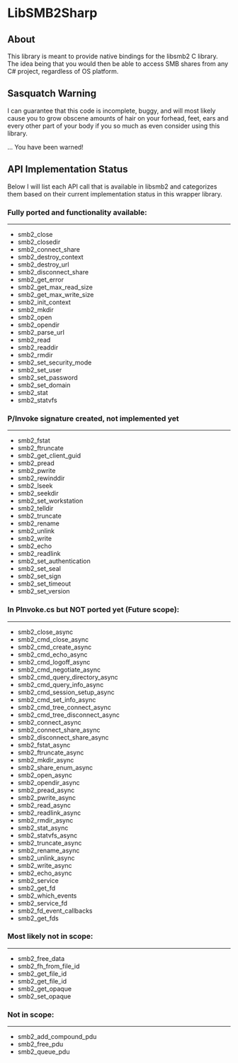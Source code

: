 # LibSMB2Sharp

## About
This library is meant to provide native bindings for the libsmb2 C library. The 
idea being that you would then be able to access SMB shares from any C# project, 
regardless of OS platform.


## **Sasquatch Warning**
I can guarantee that this code is incomplete, buggy, and will most likely cause you 
to grow obscene amounts of hair on your forhead, feet, ears and every other part of 
your body if you so much as even consider using this library.

... You have been warned!


## API Implementation Status
Below I will list each API call that is available in libsmb2 and categorizes them based on
their current implementation status in this wrapper library.


### Fully ported and functionality available:
--------------------------------------------------
* smb2_close
* smb2_closedir
* smb2_connect_share
* smb2_destroy_context
* smb2_destroy_url
* smb2_disconnect_share
* smb2_get_error
* smb2_get_max_read_size
* smb2_get_max_write_size
* smb2_init_context
* smb2_mkdir
* smb2_open
* smb2_opendir
* smb2_parse_url
* smb2_read
* smb2_readdir
* smb2_rmdir
* smb2_set_security_mode
* smb2_set_user
* smb2_set_password
* smb2_set_domain
* smb2_stat
* smb2_statvfs

### P/Invoke signature created, not implemented yet
--------------------------------------------------
* smb2_fstat
* smb2_ftruncate
* smb2_get_client_guid
* smb2_pread
* smb2_pwrite
* smb2_rewinddir
* smb2_lseek
* smb2_seekdir
* smb2_set_workstation
* smb2_telldir
* smb2_truncate
* smb2_rename
* smb2_unlink
* smb2_write
* smb2_echo
* smb2_readlink
* smb2_set_authentication
* smb2_set_seal
* smb2_set_sign
* smb2_set_timeout
* smb2_set_version

### In PInvoke.cs but NOT ported yet (Future scope):
--------------------------------------------------
* smb2_close_async
* smb2_cmd_close_async
* smb2_cmd_create_async
* smb2_cmd_echo_async
* smb2_cmd_logoff_async
* smb2_cmd_negotiate_async
* smb2_cmd_query_directory_async
* smb2_cmd_query_info_async
* smb2_cmd_session_setup_async
* smb2_cmd_set_info_async
* smb2_cmd_tree_connect_async
* smb2_cmd_tree_disconnect_async
* smb2_connect_async
* smb2_connect_share_async
* smb2_disconnect_share_async
* smb2_fstat_async
* smb2_ftruncate_async
* smb2_mkdir_async
* smb2_share_enum_async
* smb2_open_async
* smb2_opendir_async
* smb2_pread_async
* smb2_pwrite_async
* smb2_read_async
* smb2_readlink_async
* smb2_rmdir_async
* smb2_stat_async
* smb2_statvfs_async
* smb2_truncate_async
* smb2_rename_async
* smb2_unlink_async
* smb2_write_async
* smb2_echo_async
* smb2_service
* smb2_get_fd
* smb2_which_events
* smb2_service_fd
* smb2_fd_event_callbacks
* smb2_get_fds


### Most likely not in scope:
--------------------------------------------------
* smb2_free_data
* smb2_fh_from_file_id
* smb2_get_file_id
* smb2_get_file_id
* smb2_get_opaque
* smb2_set_opaque


### Not in scope:
--------------------------------------------------
* smb2_add_compound_pdu
* smb2_free_pdu
* smb2_queue_pdu